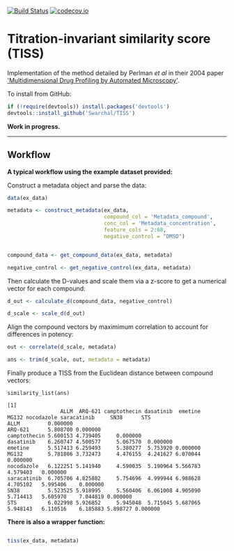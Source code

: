 [![Build Status](https://travis-ci.org/Swarchal/TISS.svg?branch=master)](https://travis-ci.org/Swarchal/TISS)
[![codecov.io](https://codecov.io/github/Swarchal/TISS/coverage.svg?branch=master)](https://codecov.io/github/Swarchal/TISS?branch=master)

Titration-invariant similarity score (TISS)
============================================

Implementation of the method detailed by Perlman *et al* in their 2004 paper
['Multidimensional Drug Profiling by Automated Microscopy'](http://www.sciencemag.org/content/306/5699/1194.long).

To install from GitHub:
```r
if (!require(devtools)) install.packages('devtools')
devtools::install_github('Swarchal/TISS')
```

**Work in progress.**

-------------

## Workflow

**A typical workflow using the example dataset provided:**


Construct a metadata object and parse the data:

```r
data(ex_data)

metadata <- construct_metadata(ex_data,
                               compound_col = 'Metadata_compound',
                               conc_col = 'Metadata_concentration',
                               feature_cols = 2:68,
                               negative_control = "DMSO")


compound_data <- get_compound_data(ex_data, metadata)

negative_control <- get_negative_control(ex_data, metadata)
```

Then calculate the D-values and scale them via a z-score to get a numerical vector for each compound:

```r
d_out <- calculate_d(compound_data, negative_control)

d_scale <- scale_d(d_out)
```

Align the compound vectors by maximimum correlation to account for differences in potency:

```r
out <- correlate(d_scale, metadata)

ans <- trim(d_scale, out, metadata = metadata)
```


Finally produce a TISS from the Euclidean distance between compound vectors:

```
similarity_list(ans)

[1]
                 ALLM  ARQ-621 camptothecin dasatinib  emetine    MG132 nocodazole saracatinib     SN38      STS
ALLM         0.000000                                                                                           
ARQ-621      5.808700 0.000000                                                                                  
camptothecin 5.600153 4.739405     0.000000                                                                     
dasatinib    6.260747 4.500577     5.067570  0.000000                                                           
emetine      5.517413 6.259493     5.380277  5.753920 0.000000                                                  
MG132        5.781806 3.732473     4.476155  4.241627 6.070044 0.000000                                         
nocodazole   6.122251 5.141940     4.590035  5.190964 5.566783 4.579403   0.000000                              
saracatinib  6.705706 4.825882     5.754696  4.999944 6.988628 4.705102   5.995406    0.000000                  
SN38         5.523525 5.918995     5.560406  6.061008 4.905090 5.714413   5.605970    7.044819 0.000000         
STS          6.022998 5.926852     5.945048  5.715045 5.687065 5.948143   6.110516    6.185883 5.898727 0.000000

```

**There is also a wrapper function:**

```r

tiss(ex_data, metadata)

```
